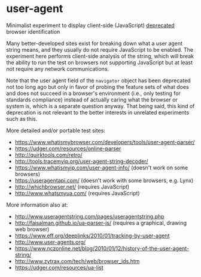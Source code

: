 # user-agent
Minimalist experiment to display client-side (JavaScript) [deprecated](https://developer.mozilla.org/en-US/docs/Web/API/NavigatorID/userAgent) browser identification

Many better-developed sites exist for breaking down what a user agent string means, and they usually do not require JavaScript to be enabled.  The experiment here performs client-side analysis of the string, which will break the ability to run the test on browsers not supporting JavaScript but at least not require any network communications.

Note that the user agent field of the `navigator` object has been deprecated not too long ago but only in favor of probing the feature sets of what does and does not succeed in a browser's environment (i.e., only testing for standards compliance) instead of actually caring what the browser or system is, which is a separate question anyway.  That being said, this kind of deprecation is not relevant to the better interests in unrelated experiments such as this.

More detailed and/or portable test sites:

* https://www.whatismybrowser.com/developers/tools/user-agent-parser/
* https://udger.com/resources/online-parser
* http://quirktools.com/retro/
* http://tools.tracemyip.org/user-agent-string-decoder/
* https://www.whatismyip.com/user-agent-info/ (doesn't work on some browsers)
* https://useragentapi.com/ (doesn't work with some browsers, e.g. Lynx)
* http://whichbrowser.net/ (requires JavaScript)
* http://www.whatsmyua.com/ (requires JavaScript)

More information also at:

* http://www.useragentstring.com/pages/useragentstring.php
* http://faisalman.github.io/ua-parser-js/ (requires a graphical, drawing web browser)
* https://www.eff.org/deeplinks/2010/01/tracking-by-user-agent
* http://www.user-agents.org/
* https://www.nczonline.net/blog/2010/01/12/history-of-the-user-agent-string/
* http://www.zytrax.com/tech/web/browser_ids.htm
* https://udger.com/resources/ua-list

